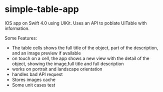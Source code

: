 # simple-table-app

IOS app on Swift 4.0 using UIKit. Uses an API to poblate UITable with information. 

Some Features:
- The table cells shows the full title of the object, part of the description, and an image preview if available
- on touch on a cell, the app shows a new view with the detail of the object, showing the image,full title and full description
- works on portrait and landscape orientation
- handles bad API request
- Stores images cache
- Some unit cases test

